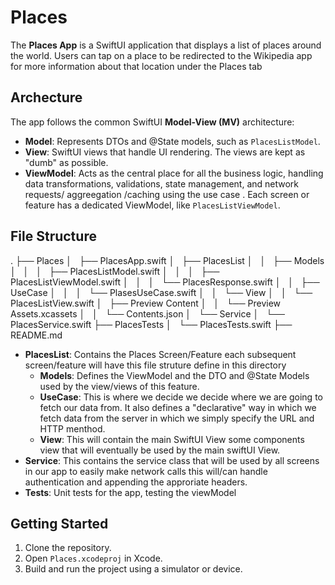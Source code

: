 # Places

The **Places App** is a SwiftUI application that displays a list of places around the world. Users can tap on a place to be redirected to the Wikipedia app for more information about that location under the Places tab

## Archecture

The app follows the common SwiftUI **Model-View (MV)** architecture:

- **Model**: Represents DTOs and @State models, such as `PlacesListModel`.
- **View**: SwiftUI views that handle UI rendering. The views are kept as "dumb" as possible.
- **ViewModel**: Acts as the central place for all the business logic, handling data transformations, validations, state management, and network requests/ aggreegation /caching using the use case . Each screen or feature has a dedicated ViewModel, like `PlacesListViewModel`.

## File Structure
.
├── Places
│   ├── PlacesApp.swift
│   ├── PlacesList
│   │   ├── Models
│   │   │   ├── PlacesListModel.swift
│   │   │   ├── PlacesListViewModel.swift
│   │   │   └── PlacesResponse.swift
│   │   ├── UseCase
│   │   │   └── PlasesUseCase.swift
│   │   └── View
│   │       └── PlacesListView.swift
│   ├── Preview Content
│   │   └── Preview Assets.xcassets
│   │       └── Contents.json
│   └── Service
│       └── PlacesService.swift
├── PlacesTests
│   └── PlacesTests.swift
├── README.md

- **PlacesList**: Contains the Places Screen/Feature each subsequent screen/feature will have this file struture define in this directory
  - **Models**: Defines the ViewModel and the DTO and @State Models used by the view/views of this feature.
  - **UseCase**: This is where we decide we decide where we are going to fetch our data from. It also defines a "declarative" way in which we fetch data from the server in which we simply specify the URL and HTTP menthod.
  - **View**: This will contain the main SwiftUI View some components view that will eventually be used by the main swiftUI View.
- **Service**: This contains the service class that will be used by all screens in our app to easily make network calls this will/can handle authentication and appending the approriate headers.
- **Tests**: Unit tests for the app, testing the viewModel

## Getting Started

1. Clone the repository.
2. Open `Places.xcodeproj` in Xcode.
3. Build and run the project using a simulator or device.


